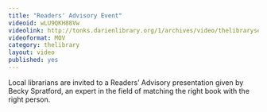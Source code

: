 ```yaml
---
title: "Readers' Advisory Event"
videoid: wLU9QKH88Vw
videolink: http://tonks.darienlibrary.org/1/archives/video/thelibraryseries/s01e09-tl-readers_advisory_event.mov
videoformat: MOV
category: thelibrary
layout: video
published: yes
---
```


Local librarians are invited to a Readers’ Advisory presentation given by Becky Spratford, an expert in the field of matching the right book with the right person.